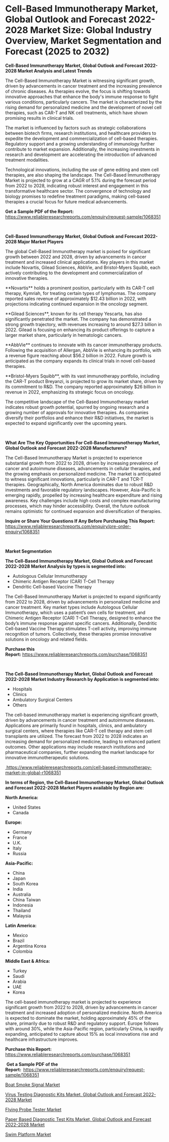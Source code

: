 <p><h1>Cell-Based Immunotherapy Market, Global Outlook and Forecast 2022-2028 Market Size: Global Industry Overview, Market Segmentation and Forecast (2025 to 2032)</h1></p><p><strong>Cell-Based Immunotherapy Market, Global Outlook and Forecast 2022-2028 Market Analysis and Latest Trends</strong></p>
<p><p>The Cell-Based Immunotherapy Market is witnessing significant growth, driven by advancements in cancer treatment and the increasing prevalence of chronic diseases. As therapies evolve, the focus is shifting towards innovative approaches that enhance the body's immune response to fight various conditions, particularly cancers. The market is characterized by the rising demand for personalized medicine and the development of novel cell therapies, such as CAR-T and NK cell treatments, which have shown promising results in clinical trials.</p><p>The market is influenced by factors such as strategic collaborations between biotech firms, research institutions, and healthcare providers to expedite the development and commercialization of cell-based therapies. Regulatory support and a growing understanding of immunology further contribute to market expansion. Additionally, the increasing investments in research and development are accelerating the introduction of advanced treatment modalities.</p><p>Technological innovations, including the use of gene editing and stem cell therapies, are also shaping the landscape. The Cell-Based Immunotherapy Market is projected to grow at a CAGR of 5.1% during the forecast period from 2022 to 2028, indicating robust interest and engagement in this transformative healthcare sector. The convergence of technology and biology promises to redefine treatment paradigms, making cell-based therapies a crucial focus for future medical advancements.</p></p>
<p><strong>Get a Sample PDF of the Report:&nbsp;</strong> <a href="https://www.reliableresearchreports.com/enquiry/request-sample/1068351?utm_campaign=11&utm_medium=2&utm_source=Github&utm_content=ia&utm_term=21032025&utm_id=cell-based-immunotherapy-market-global-outlook-and-forecast-2022-2028">https://www.reliableresearchreports.com/enquiry/request-sample/1068351</a></p>
<p>&nbsp;</p>
<p><strong>Cell-Based Immunotherapy Market, Global Outlook and Forecast 2022-2028 Major Market Players</strong></p>
<p><p>The global Cell-Based Immunotherapy market is poised for significant growth between 2022 and 2028, driven by advancements in cancer treatment and increased clinical applications. Key players in this market include Novartis, Gilead Sciences, AbbVie, and Bristol-Myers Squibb, each actively contributing to the development and commercialization of innovative therapies.</p><p>**Novartis** holds a prominent position, particularly with its CAR-T cell therapy, Kymriah, for treating certain types of lymphomas. The company reported sales revenue of approximately $12.43 billion in 2022, with projections indicating continued expansion in the oncology segment.</p><p>**Gilead Sciences**, known for its cell therapy Yescarta, has also significantly penetrated the market. The company has demonstrated a strong growth trajectory, with revenues increasing to around $27.3 billion in 2022. Gilead is focusing on enhancing its product offerings to capture a larger market share, particularly in hematologic cancers.</p><p>**AbbVie** continues to innovate with its cancer immunotherapy products. Following the acquisition of Allergan, AbbVie is enhancing its portfolio, with a revenue figure reaching about $56.2 billion in 2022. Future growth is anticipated as the company expands its clinical trials in novel cell-based therapies.</p><p>**Bristol-Myers Squibb**, with its vast immunotherapy portfolio, including the CAR-T product Breyanzi, is projected to grow its market share, driven by its commitment to R&D. The company reported approximately $26 billion in revenue in 2022, emphasizing its strategic focus on oncology.</p><p>The competitive landscape of the Cell-Based Immunotherapy market indicates robust growth potential, spurred by ongoing research and a growing number of approvals for innovative therapies. As companies diversify their portfolios and enhance their R&D initiatives, the market is expected to expand significantly over the upcoming years.</p></p>
<p>&nbsp;</p>
<p><strong>What Are The Key Opportunities For Cell-Based Immunotherapy Market, Global Outlook and Forecast 2022-2028 Manufacturers?</strong></p>
<p><p>The Cell-Based Immunotherapy Market is projected to experience substantial growth from 2022 to 2028, driven by increasing prevalence of cancer and autoimmune diseases, advancements in cellular therapies, and the growing emphasis on personalized medicine. The market is anticipated to witness significant innovations, particularly in CAR-T and TCR-T therapies. Geographically, North America dominates due to robust R&D investments and favorable regulatory landscapes. However, Asia-Pacific is emerging rapidly, propelled by increasing healthcare expenditure and rising awareness. Key challenges include high costs and complex manufacturing processes, which may hinder accessibility. Overall, the future outlook remains optimistic for continued expansion and diversification of therapies.</p></p>
<p><strong>Inquire or Share Your Questions If Any Before Purchasing This Report:</strong> <a href="https://www.reliableresearchreports.com/enquiry/pre-order-enquiry/1068351?utm_campaign=11&utm_medium=2&utm_source=Github&utm_content=ia&utm_term=21032025&utm_id=cell-based-immunotherapy-market-global-outlook-and-forecast-2022-2028">https://www.reliableresearchreports.com/enquiry/pre-order-enquiry/1068351</a></p>
<p>&nbsp;</p>
<p><strong>Market Segmentation</strong></p>
<p><strong>The Cell-Based Immunotherapy Market, Global Outlook and Forecast 2022-2028 Market Analysis by types is segmented into:</strong></p>
<p><ul><li>Autologous Cellular Immunotherapy</li><li>Chimeric Antigen Receptor (CAR) T-Cell Therapy</li><li>Dendritic Cell-based Vaccine Therapy</li></ul></p>
<p><p>The Cell-Based Immunotherapy Market is projected to expand significantly from 2022 to 2028, driven by advancements in personalized medicine and cancer treatment. Key market types include Autologous Cellular Immunotherapy, which uses a patient’s own cells for treatment, and Chimeric Antigen Receptor (CAR) T-Cell Therapy, designed to enhance the body’s immune response against specific cancers. Additionally, Dendritic Cell-based Vaccine Therapy stimulates T-cell activity, improving immune recognition of tumors. Collectively, these therapies promise innovative solutions in oncology and related fields.</p></p>
<p><strong>Purchase this Report:&nbsp;</strong><a href="https://www.reliableresearchreports.com/purchase/1068351?utm_campaign=11&utm_medium=2&utm_source=Github&utm_content=ia&utm_term=21032025&utm_id=cell-based-immunotherapy-market-global-outlook-and-forecast-2022-2028">https://www.reliableresearchreports.com/purchase/1068351</a></p>
<p>&nbsp;</p>
<p><strong>The Cell-Based Immunotherapy Market, Global Outlook and Forecast 2022-2028 Market Industry Research by Application is segmented into:</strong></p>
<p><ul><li>Hospitals</li><li>Clinics</li><li>Ambulatory Surgical Centers</li><li>Others</li></ul></p>
<p><p>The cell-based immunotherapy market is experiencing significant growth, driven by advancements in cancer treatment and autoimmune diseases. Applications are primarily found in hospitals, clinics, and ambulatory surgical centers, where therapies like CAR-T cell therapy and stem cell transplants are utilized. The forecast from 2022 to 2028 indicates an increasing demand for personalized medicine, leading to enhanced patient outcomes. Other applications may include research institutions and pharmaceutical companies, further expanding the market landscape for innovative immunotherapeutic solutions.</p></p>
<p><a href="https://www.reliableresearchreports.com/cell-based-immunotherapy-market-in-global-r1068351?utm_campaign=11&utm_medium=2&utm_source=Github&utm_content=ia&utm_term=21032025&utm_id=cell-based-immunotherapy-market-global-outlook-and-forecast-2022-2028">&nbsp;https://www.reliableresearchreports.com/cell-based-immunotherapy-market-in-global-r1068351</a></p>
<p><strong>In terms of Region, the Cell-Based Immunotherapy Market, Global Outlook and Forecast 2022-2028 Market Players available by Region are:</strong></p>
<p>
    <p> <strong> North America: </strong>
        <ul>
            <li>United States</li>
            <li>Canada</li>
        </ul>
        </p> 
    <p> <strong> Europe: </strong>
        <ul>
            <li>Germany</li>
            <li>France</li>
            <li>U.K.</li>
            <li>Italy</li>
            <li>Russia</li>
        </ul>
        </p> 
    <p> <strong> Asia-Pacific: </strong>
        <ul>
            <li>China</li>
            <li>Japan</li>
            <li>South Korea</li>
            <li>India</li>
            <li>Australia</li>
            <li>China Taiwan</li>
            <li>Indonesia</li>
            <li>Thailand</li>
            <li>Malaysia</li>
        </ul>
        </p> 
    <p> <strong> Latin America: </strong>
        <ul>
            <li>Mexico</li>
            <li>Brazil</li>
            <li>Argentina Korea</li>
            <li>Colombia</li>
        </ul>
        </p> 
    <p> <strong> Middle East & Africa: </strong>
        <ul>
            <li>Turkey</li>
            <li>Saudi</li>
            <li>Arabia</li>
            <li>UAE</li>
            <li>Korea</li>
        </ul>
    </p>
    </p>
<p><p>The cell-based immunotherapy market is projected to experience significant growth from 2022 to 2028, driven by advancements in cancer treatment and increased adoption of personalized medicine. North America is expected to dominate the market, holding approximately 45% of the share, primarily due to robust R&D and regulatory support. Europe follows with around 30%, while the Asia-Pacific region, particularly China, is rapidly expanding, anticipated to capture about 15% as local innovations rise and healthcare infrastructure improves.</p></p>
<p><strong>Purchase this Report: </strong><a href="https://www.reliableresearchreports.com/purchase/1068351?utm_campaign=11&utm_medium=2&utm_source=Github&utm_content=ia&utm_term=21032025&utm_id=cell-based-immunotherapy-market-global-outlook-and-forecast-2022-2028">https://www.reliableresearchreports.com/purchase/1068351</a></p>
<p>&nbsp;<strong>Get a Sample PDF of the Report:&nbsp;&nbsp;</strong><a href="https://www.reliableresearchreports.com/enquiry/request-sample/1068351?utm_campaign=11&utm_medium=2&utm_source=Github&utm_content=ia&utm_term=21032025&utm_id=cell-based-immunotherapy-market-global-outlook-and-forecast-2022-2028">https://www.reliableresearchreports.com/enquiry/request-sample/1068351</a></p>
<p><strong></strong></p>
<p><p><a href="https://www.linkedin.com/pulse/revenue-growth-boat-smoke-signal-market-128-cagr-from-2025-ubzwc?utm_campaign=11&utm_medium=2&utm_source=Github&utm_content=ia&utm_term=21032025&utm_id=cell-based-immunotherapy-market-global-outlook-and-forecast-2022-2028">Boat Smoke Signal Market</a></p><p><a href="https://github.com/momossidram/Market-Research-Report-List-1/blob/main/virus-testing-diagnostic-kits-market-global-outlook-and-forecast-2022-2028-market.md?utm_campaign=11&utm_medium=2&utm_source=Github&utm_content=ia&utm_term=21032025&utm_id=cell-based-immunotherapy-market-global-outlook-and-forecast-2022-2028">Virus Testing Diagnostic Kits Market, Global Outlook and Forecast 2022-2028 Market</a></p><p><a href="https://www.linkedin.com/pulse/flying-probe-tester-report-industry-analysis-growth-projections-smgwf?utm_campaign=11&utm_medium=2&utm_source=Github&utm_content=ia&utm_term=21032025&utm_id=cell-based-immunotherapy-market-global-outlook-and-forecast-2022-2028">Flying Probe Tester Market</a></p><p><a href="https://github.com/biyajausenik/Market-Research-Report-List-1/blob/main/paper-based-diagnostic-test-kits-market-global-outlook-and-forecast-2022-2028-market.md?utm_campaign=11&utm_medium=2&utm_source=Github&utm_content=ia&utm_term=21032025&utm_id=cell-based-immunotherapy-market-global-outlook-and-forecast-2022-2028">Paper Based Diagnostic Test Kits Market, Global Outlook and Forecast 2022-2028 Market</a></p><p><a href="https://www.linkedin.com/pulse/swim-platform-market-trends-projected-cagr-131-from-2025-2032-tdq9c?utm_campaign=11&utm_medium=2&utm_source=Github&utm_content=ia&utm_term=21032025&utm_id=cell-based-immunotherapy-market-global-outlook-and-forecast-2022-2028">Swim Platform Market</a></p></p>